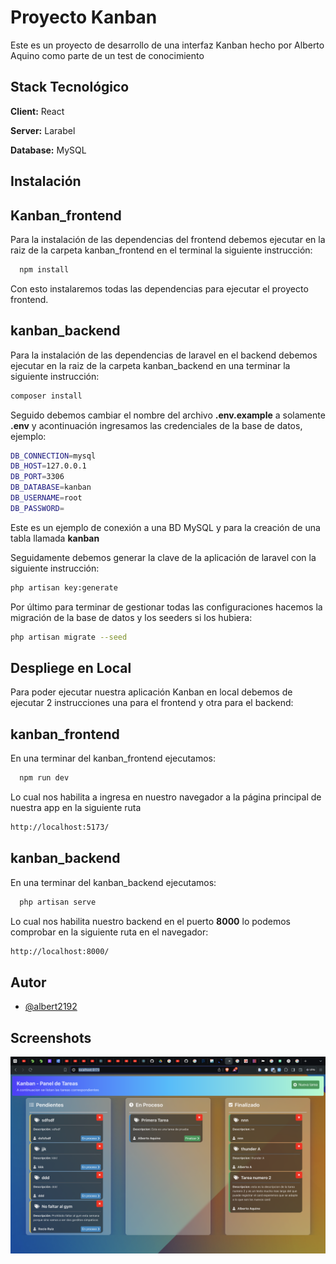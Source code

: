
# Proyecto Kanban

Este es un proyecto de desarrollo de una interfaz Kanban hecho por Alberto Aquino como parte de un test de conocimiento



## Stack Tecnológico

**Client:** React

**Server:** Larabel

**Database:** MySQL


## Instalación

## Kanban_frontend

Para la instalación de las dependencias del frontend debemos ejecutar en la raiz de la carpeta kanban_frontend en el terminal la siguiente instrucción:

```bash
  npm install
```
Con esto instalaremos todas las dependencias para ejecutar el proyecto frontend.

## kanban_backend

Para la instalación de las dependencias de laravel en el backend debemos ejecutar en la raiz de la carpeta kanban_backend en una terminar la siguiente instrucción: 
```bash
composer install
```
Seguido debemos cambiar el nombre del archivo **.env.example** a solamente **.env** y acontinuación ingresamos las credenciales de la base de datos, ejemplo:

```bash
DB_CONNECTION=mysql
DB_HOST=127.0.0.1
DB_PORT=3306
DB_DATABASE=kanban
DB_USERNAME=root
DB_PASSWORD=
```

Este es un ejemplo de conexión a una BD MySQL y para la creación de una tabla llamada **kanban**

Seguidamente debemos generar la clave de la aplicación de laravel con la siguiente instrucción:

```bash
php artisan key:generate
```

Por último para terminar de gestionar todas las configuraciones hacemos la migración de la base de datos y los seeders si los hubiera:

```bash
php artisan migrate --seed
```


## Despliege en Local

Para poder ejecutar nuestra aplicación Kanban en local debemos de ejecutar 2 instrucciones una para el frontend y otra para el backend:

## kanban_frontend

En una terminar del kanban_frontend ejecutamos:

```bash
  npm run dev
```
Lo cual nos habilita a ingresa en nuestro navegador a la página principal de nuestra app en la siguiente ruta

```bash
http://localhost:5173/
```
## kanban_backend

En una terminar del kanban_backend ejecutamos:

```bash
  php artisan serve
```
Lo cual nos habilita nuestro backend en el puerto **8000** lo podemos comprobar en la siguiente ruta en el navegador:

```bash
http://localhost:8000/
```

## Autor

- [@albert2192](https://github.com/Albert2192)


## Screenshots

![App Screenshot](https://github.com/Albert2192/kanban/blob/main/screenshots/kanban1.png?raw=true)

